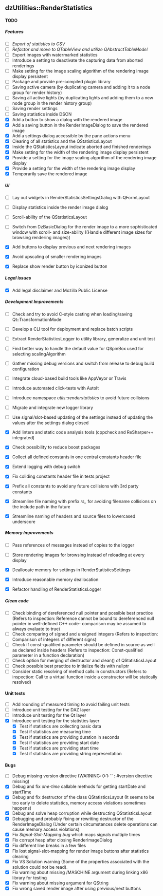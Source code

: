 dzUtilities::RenderStatistics
---

#### TODO

##### Features
+ [ ] *Export of statistics to CSV*
+ [ ] *Refactor and move to QTableView and utilize QAbstractTableModel*
+ [ ] Export images with watermarked statistics
+ [ ] Introduce a setting to deactivate the capturing data from aborted renderings
+ [ ] Make setting for the image scaling algorithm of the rendering image display persistent
+ [ ] Package and provide pre-compiled plugin library
+ [ ] Saving active camera (by duplicating camera and adding it to a node group for render history)
+ [ ] Saving all active lights (by duplicating lights and adding them to a new node group in the render history group)
+ [ ] Saving render settings
+ [ ] Saving statistics inside DSON
+ [x] Add a button to show a dialog with the rendered image
+ [x] Add a saving button in the RenderImageDialog to save the rendered image
+ [x] Add a settings dialog accessible by the pane actions menu
+ [x] Clearing of all statistics and the QStatisticsLayout
+ [x] Inside the QStatisticsLayout indicate aborted and finished renderings
+ [x] Make setting for the width of the rendering image display persistent
+ [x] Provide a setting for the image scaling algorithm of the rendering image display
+ [x] Provide a setting for the width of the rendering image display
+ [x] Temporarily save the rendered image

##### UI
+ [ ] Lay out widgets in RenderStatisticsSettingsDialog with QFormLayout
+ [ ] Display statistics inside the render image dialog
+ [ ] Scroll-ability of the QStatisticsLayout 
+ [ ] Switch from DzBasicDialog for the render image to a more sophisticated window with scroll- and size-ability ((Handle different image sizes for browsing rendering images))
+ [x] Add buttons to display previous and next rendering images
+ [x] Avoid upscaling of smaller rendering images
+ [x] Replace show render button by iconized button


##### Legal issues
+ [x] Add legal disclaimer and Mozilla Public License

##### Development Improvements
+ [ ] Check and try to avoid C-style casting when loading/saving Qt::TransformationMode
+ [ ] Develop a CLI tool for deployment and replace batch scripts
+ [ ] Extract RenderStatisticsLogger to utility library, generalize and unit test
+ [ ] Find better way to handle the default value for QSpinBox used for selecting scalingAlgorithm
+ [ ] Gather missing debug versions and switch from release to debug build configuration
+ [ ] Integrate cloud-based build tools like AppVeyor or Travis
+ [ ] Introduce automated click-tests with AutoIt
+ [ ] Introduce namespace *utils::renderstatistics* to avoid future collisions
+ [ ] Migrate and integrate new logger library
+ [ ] Use signal/slot-based updating of the settings instead of updating the values after the settings dialog closed
+ [x] Add linters and static code analysis tools (cppcheck and ReSharper++ integrated)
+ [x] Check possibility to reduce boost packages
+ [x] Collect all defined constants in one central constants header file
+ [x] Extend logging with debug switch
+ [x] Fix coliding constants header file in tests project
+ [x] Prefix all constants to avoid any future collisions with 3rd party constants
+ [x] Streamline file naming with prefix *rs_*  for avoiding filename collisions on the include path in the future
+ [x] Streamline naming of headers and source files to lowercased underscore


##### Memory Improvements
+ [ ] Pass references of messages instead of copies to the logger
+ [ ] Store rendering images for browsing instead of reloading at every display
+ [x] Deallocate memory for settings in RenderStatisticsSettings
+ [x] Introduce reasonable memory deallocation
+ [x] Refactor handling of RenderStatisticsLogger


##### Clean code
+ [ ] Check binding of dereferenced null pointer and possible best practice (Refers to inspection: Reference cannot be bound to dereferenced null pointer in well-defined C++ code- comparison may be assumed to always evaluate to true)
+ [ ] Check comparing of signed and unsigned integers (Refers to inspection: Comparison of integers of different signs)
+ [ ] Check if const-qualified parameter should be defined in source as well as declared inside headers (Refers to inspection: Const-qualified parameter in a function declaration)
+ [ ] Check option for merging of destructor and clean() of QStatisticsLayout
+ [ ] Check possible best practice to initialize fields with nullptr
+ [ ] Consider static resolving of method calls in constructors (Refers to inspection: Call to a virtual function inside a constructor will be statically resolved)

#### Unit tests
+ [ ] Add rounding of measured timing to avoid failing unit tests
+ [ ] Introduce unit testing for the DAZ layer
+ [ ] Introduce unit testing for the Qt layer
+ [x] Introduce unit testing for the statistics layer
  + [x] Test if statistics are collecting basic data
  + [x] Test if statistics are measuring time
  + [x] Test if statistics are providing duration in seconds
  + [x] Test if statistics are providing start date
  + [x] Test if statistics are providing start time
  + [x] Test if statistics are providing string representation

#### Bugs
+ [ ] Debug missing version directive (WARNING: 0:1: '' :  #version directive missing)
+ [x] Debug and fix _one-time_ callable methods for getting startDate and startTime
+ [x] Debug and fix destructor of the class QStatisticsLayout (It seems to be too early to delete statistics, memory access violations sometimes happens)
+ [x] Debug and solve heap corruption while destructing QStatisticsLayout
+ [x] Debugging and probably fixing or rewriting destructor of the RenderImageDialog (Under certain circumstances delete operations can cause memory access violations)
+ [x] Fix *Signal-Slot-Mapping bug* which maps signals multiple times
+ [x] Fix corrupt heap after closing RenderImageDialog
+ [x] Fix different line breaks in a few files
+ [x] Fix lost signal-slot-mapping for render image buttons after statistics clearing
+ [x] Fix VS Solution warning (Some of the properties associated with the solution could not be read).
+ [x] Fix warning about missing /MASCHINE argument during linking x86 library for testing
+ [x] Fix warning about missing argument for QString 
+ [x] Fix wrong saved render image after using previous/next buttons

